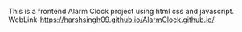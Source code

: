 This is a frontend Alarm Clock project using html css and javascript.
WebLink-https://harshsingh09.github.io/AlarmClock.github.io/
